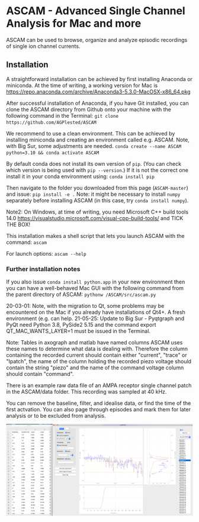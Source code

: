 # ASCAM - Advanced Single Channel Analysis for Mac and more

ASCAM can be used to browse, organize and analyze episodic recordings of single ion channel currents.

## Installation
A straightforward installation can be achieved by first installing Anaconda or miniconda. At the time of writing, a working version for Mac is https://repo.anaconda.com/archive/Anaconda3-5.3.0-MacOSX-x86_64.pkg

After successful installation of Anaconda, if you have Git installed, you can clone the ASCAM directory from Github onto your machine with the following command in the Terminal:
`git clone https://github.com/AGPlested/ASCAM`

We recommend to use a clean environment. This can be achieved by installing miniconda and creating an environment called e.g. ASCAM. Note, with Big Sur, some adjustments are needed.
`conda create --name ASCAM python=3.10 && conda activate ASCAM`

By default conda does not install its own version of `pip`. (You can check which version is being used with `pip --version`.)
If it is not the correct one install it in your conda environment using:
`conda install pip`

Then navigate to the folder you downloaded from this page (`ASCAM-master`) and issue:
`pip install -e .`
Note: it might be necessary to install `numpy` separately before installing ASCAM (in this case, try `conda install numpy`).

Note2: On Windows, at time of writing, you need Microsoft C++ build tools 14.0 
https://visualstudio.microsoft.com/visual-cpp-build-tools/ and TICK THE BOX!

This installation makes a shell script that lets you launch ASCAM with the command:
`ascam`

For launch options:
`ascam --help`

### Further installation notes
If you also issue `conda install python.app` in your new environment then you can have a well-behaved Mac GUI with the following command from the parent directory of ASCAM:
`pythonw /ASCAM/src/ascam.py`

20-03-01: Note, with the migration to Qt, some problems may be encountered on the Mac if you already have installations of Qt4+. A fresh environment (e.g. can help.
21-05-25: Update to Big Sur - Pyqtgraph and PyQt need Python 3.8, PySide2 5.15 and the command export QT_MAC_WANTS_LAYER=1 must be issued in the Terminal.


Note: Tables in axograph and matlab have named columns ASCAM uses these names to determine what data is dealing with. Therefore the column containing the recorded current should contain either "current", "trace" or "Ipatch", the name of the column holding the recorded piezo voltage should contain the string "piezo" and the name of the command voltage column should contain "command".

There is an example raw data file of an AMPA receptor single channel patch in the ASCAM/data folder. This recording was sampled at 40 kHz.

You can remove the baseline, filter, and idealise data, or find the time of the first actvation. You can also page through episodes and mark them for later analysis or to be excluded from analysis.

![macOS Screenshot](cuteSCAM.png)
